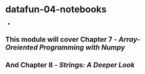 # datafun-04-notebooks
-
## This module will cover Chapter 7 - _Array-Oreiented Programming with Numpy_

## And Chapter 8 - _Strings: A Deeper Look_ 
